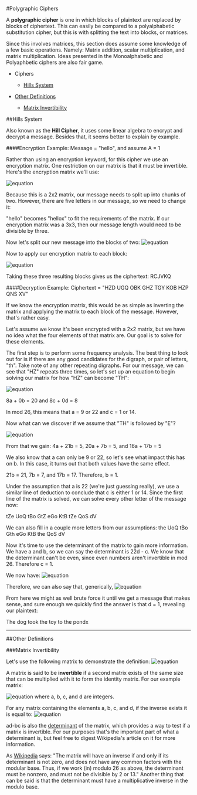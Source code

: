 #Polygraphic Ciphers

A **polygraphic cipher** is one in which blocks of plaintext are replaced by blocks of ciphertext.  This can easily be compared to a polyalphabetic substitution cipher, but this is with splitting the text into blocks, or matrices.

Since this involves matrices, this section does assume some knowledge of a few basic operations.  Namely: Matrix addition, scalar multiplication, and matrix multiplication.  Ideas presented in the Monoalphabetic and Polyaphbetic ciphers are also fair game.

* Ciphers
   * [Hills System](https://github.com/MovieStiles/Cryptography/tree/master/Polygraphic#hills-system)

* [Other Definitions](https://github.com/MovieStiles/Cryptography/tree/master/Polygraphic#other-definitions)
   * [Matrix Invertibility](https://github.com/MovieStiles/Cryptography/tree/master/Polygraphic#matrix-invertibility)

##Hills System

Also known as the **Hill Cipher**, it uses some linear algebra to encrypt and decrypt a message.  Besides that, it seems better to explain by example.

####Encryption Example: Message = "hello", and assume A = 1

Rather than using an encryption keyword, for this cipher we use an encryption matrix.  One restriction on our matrix is that it must be invertible.  Here's the encryption matrix we'll use:

![equation](http://latex.codecogs.com/gif.latex?\\begin{bmatrix}%201%20%26%202\\\\%203%20%26%201%20\\end{bmatrix})

Because this is a 2x2 matrix, our message needs to split up into chunks of two.  However, there are five letters in our message, so we need to change it:

"hello" becomes "hellox" to fit the requirements of the matrix.  If our encryption matrix was a 3x3, then our message length would need to be divisible by three.

Now let's split our new message into the blocks of two: ![equation](http://latex.codecogs.com/gif.latex?\\begin{bmatrix}%208\\\\%205%20\\end{bmatrix}%20\\begin{bmatrix}%2012\\\\%2012%20\\end{bmatrix}%20\\begin{bmatrix}%2015\\\\%2024%20\\end{bmatrix})

Now to apply our encryption matrix to each block:

![equation](http://latex.codecogs.com/gif.latex?\\begin{bmatrix}%201%20%26%202\\\\%203%20%26%201%20\\end{bmatrix}%20\\begin{bmatrix}%208\\\\%205%20\\end{bmatrix}%20%3D%20\\begin{bmatrix}%2018\\\\%203%20\\end{bmatrix}%20\\hspace{10%20mm}%20\\begin{bmatrix}%201%20%26%202\\\\%203%20%26%201%20\\end{bmatrix}%20\\begin{bmatrix}%2012\\\\%2012%20\\end{bmatrix}%20%3D%20\\begin{bmatrix}%2010\\\\%2022%20\\end{bmatrix}%20\\hspace{10%20mm}%20\\begin{bmatrix}%201%20%26%202\\\\%203%20%26%201%20\\end{bmatrix}%20\\begin{bmatrix}%2015\\\\%2024%20\\end{bmatrix}%20%3D%20\\begin{bmatrix}%2011\\\\%2017%20\\end{bmatrix}%20\\hspace{10%20mm})

Taking these three resulting blocks gives us the ciphertext: RCJVKQ

####Decryption Example: Ciphertext = "HZD UGQ OBK GHZ TGY KOB HZP QNS XV"

If we know the encryption matrix, this would be as simple as inverting the matrix and applying the matrix to each block of the message.  However, that's rather easy.

Let's assume we know it's been encrypted with a 2x2 matrix, but we have no idea what the four elements of that matrix are.  Our goal is to solve for these elements.

The first step is to perform some frequency analysis.  The best thing to look out for is if there are any good candidates for the digraph, or pair of letters, "th".  Take note of any other repeating digraphs.  For our message, we can see that "HZ" repeats three times, so let's set up an equation to begin solving our matrix for how "HZ" can become "TH":

![equation](http://latex.codecogs.com/gif.latex?\\begin{bmatrix}%20a%20%26%20b\\\\%20c%20%26%20d%20\\end{bmatrix}%20\\begin{bmatrix}%208\\\\%200%20\\end{bmatrix}%20%3D%20\\begin{bmatrix}%2020\\\\%208%20\\end{bmatrix})

8a + 0b = 20 and 8c + 0d = 8

In mod 26, this means that a = 9 or 22 and c = 1 or 14.

Now what can we discover if we assume that "TH" is followed by "E"?

![equation](http://i.imgur.com/h2nbtNI.png)

From that we gain:  4a + 21b = 5, 20a + 7b = 5, and 16a + 17b = 5

We also know that a can only be 9 or 22, so let's see what impact this has on b.  In this case, it turns out that both values have the same effect.

21b = 21, 7b = 7, and 17b = 17.  Therefore, b = 1.

Under the assumption that a is 22 (we're just guessing really), we use a similar line of deduction to conclude that c is either 1 or 14.  Since the first line of the matrix is solved, we can solve every other letter of the message now:

tZe UoQ tBo GtZ eGo KtB tZe QoS dV

We can also fill in a couple more letters from our assumptions: the UoQ tBo Gth eGo KtB the QoS dV

Now it's time to use the determinant of the matrix to gain more information.  We have a and b, so we can say the determinant is 22d - c.  We know that the determinant can't be even, since even numbers aren't invertible in mod 26.  Therefore c = 1.

We now have: ![equation](http://i.imgur.com/YoY5a6L.png)

Therefore, we can also say that, generically, ![equation](http://i.imgur.com/4LiCeSG.png)

From here we might as well brute force it until we get a message that makes sense, and sure enough we quickly find the answer is that d = 1, revealing our plaintext:

The dog took the toy to the pondx

---

##Other Definitions

###Matrix Invertibility

Let's use the following matrix to demonstrate the definition: ![equation](http://latex.codecogs.com/gif.latex?\\begin{bmatrix}%201%20%26%202\\\\%203%20%26%201%20\\end{bmatrix})

A matrix is said to be **invertible** if a second matrix exists of the same size that can be multiplied with it to form the identity matrix.  For our example matrix:

![equation](http://latex.codecogs.com/gif.latex?\\begin{bmatrix}%20a%20%26%20b\\\\%20c%20%26%20d%20\\end{bmatrix}%20\\begin{bmatrix}%201%20%26%202\\\\%203%20%26%201%20\\end{bmatrix}%20%3D%20\\begin{bmatrix}%201%20%26%200\\\\%200%20%26%201%20\\end{bmatrix}) where a, b, c, and d are integers.

For any matrix containing the elements a, b, c, and d, if the inverse exists it is equal to: ![equation](http://latex.codecogs.com/gif.latex?\\frac{1}{ad-bc}%20\\begin{bmatrix}%20d%20%26%20-b\\\\%20-c%20%26%20a%20\\end{bmatrix})

ad-bc is also the [determinant](http://en.wikipedia.org/wiki/Determinant) of the matrix, which provides a way to test if a matrix is invertible.  For our purposes that's the important part of what a determinant is, but feel free to digest Wikipedia's article on it for more information.

As [Wikipedia](http://en.wikipedia.org/wiki/Hill_cipher) says:  "The matrix will have an inverse if and only if its determinant is not zero, and does not have any common factors with the modular base. Thus, if we work (in) modulo 26 as above, the determinant must be nonzero, and must not be divisible by 2 or 13."  Another thing that can be said is that the determinant must have a multiplicative inverse in the modulo base.

